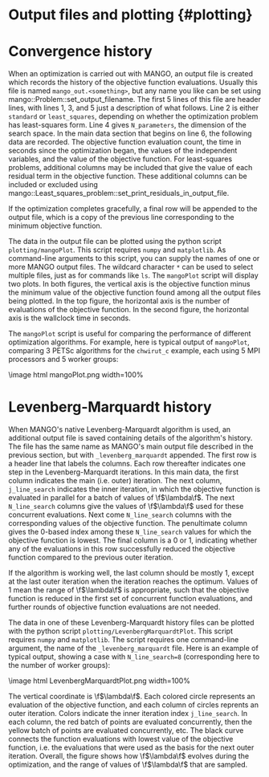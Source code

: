 # Output files and plotting {#plotting}

# Convergence history

When an optimization is carried out with MANGO, an output file is created
which records the history of the objective function evaluations.
Usually this file is named `mango_out.<something>`, but any name you like
can be set using mango::Problem::set_output_filename.
The first 5 lines of this file are header lines, with lines 1, 3, and 5 just a description of what follows.
Line 2 is either `standard` or `least_squares`, depending on whether the optimization problem
has least-squares form. Line 4 gives `N_parameters`, the dimension of the search space.
In the main data section that begins on line 6, the following data are recorded.
The objective function evaluation count, the time in seconds since the optimization began, the values of the independent variables, and
the value of the objective function. For least-squares problems, additional columns may be included that give the value of each residual term
in the objective function. These additional columns can be included or excluded using mango::Least_squares_problem::set_print_residuals_in_output_file.

If the optimization completes gracefully, a final row will be appended to the output file, which is a copy of the previous line corresponding
to the minimum objective function.

The data in the output file can be plotted using the python script `plotting/mangoPlot`. This script requires `numpy` and `matplotlib`. 
As command-line arguments to this script, you can supply the names of one or more MANGO output files. The wildcard character `*` can be used
to select multiple files, just as for commands like `ls`. 
The `mangoPlot` script will display two plots. In both figures, the vertical axis is the objective function minus the
minimum value of the objective function found among all the output files being plotted. In the top figure, the horizontal
axis is the number of evaluations of the objective function. In the second figure, the horizontal axis is the wallclock time in seconds.

The `mangoPlot` script is useful for comparing the performance of different optimization algorithms. 
For example, here is typical output of `mangoPlot`, comparing 3 PETSc algorithms for the `chwirut_c` example, 
each using 5 MPI processors and 5 worker groups:

\image html mangoPlot.png width=100%



# Levenberg-Marquardt history

When MANGO's native Levenberg-Marquardt algorithm is used, an additional output file is saved containing
details of the algorithm's history. The file has the same name as MANGO's main output file described in the previous section,
but with `_levenberg_marquardt` appended. The first row is a header line that labels the columns.
Each row thereafter indicates one step in the Levenberg-Marquardt iterations.
In this main data, the first column indicates the main (i.e. outer) iteration.
The next column, `j_line_search` indicates the inner iteration, in which the objective function is evaluated in parallel
for a batch of values of \f$\lambda\f$. The next `N_line_search` columns give the values of \f$\lambda\f$ used
for these concurrent evaluations. Next come `N_line_search` columns with the corresponding values of the objective function.
The penultimate column gives the 0-based index among these `N_line_search` values for which the objective function
is lowest. The final column is a 0 or 1, indicating whether any of the evaluations in this row successfully reduced
the objective function compared to the previous outer iteration.

If the algorithm is working well, the last column should be mostly 1, except at the last outer iteration when the iteration reaches the optimum.
Values of 1 mean the range of \f$\lambda\f$ is appropriate, such that the objective function is reduced in the first set of
concurrent function evaluations, and further rounds of objective function evaluations are not needed.

The data in one of these Levenberg-Marquardt history files can be plotted with the python script `plotting/LevenbergMarquardtPlot`.
This script requires `numpy` and `matplotlib`.
The script requires one command-line argument, the name of the `_levenberg_marquardt` file.
Here is an example of typical output, showing a case with `N_line_search=8` (corresponding here to the number of worker groups):

\image html LevenbergMarquardtPlot.png width=100%

The vertical coordinate is \f$\lambda\f$.
Each colored circle represents an evaluation of the objective function, and each column of circles reprents an outer iteration.
Colors indicate the inner iteration index `j_line_search`. In each column, the red batch of points are evaluated concurrently,
then the yellow batch of points are evaluated concurrently, etc.  The black curve connects the function evaluations with lowest value of the
objective function, i.e. the evaluations that were used as the basis for the next outer iteration.
Overall, the figure shows how  \f$\lambda\f$ evolves during the optimization, and the range of values of \f$\lambda\f$ that are sampled.